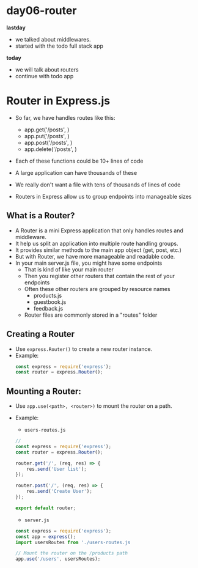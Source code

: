 # day06-router


**lastday**
  - we talked about middlewares.
  - started with the todo full stack app

**today**
  - we will talk about routers
  - continue with todo app

# Router in Express.js

- So far, we have handles routes like this:
    - app.get('/posts', <func>)
    - app.put('/posts', <func>)
    - app.post('/posts', <func>)
    - app.delete('/posts', <func>)

- Each of these functions could be 10+ lines of code
- A large application can have thousands of these
- We really don't want a file with tens of thousands of lines of code
- Routers in Express allow us to group endpoints into manageable sizes

## What is a Router?
- A Router is a mini Express application that only handles routes and middleware.
- It help us split an application into multiple route handling groups.
- It provides similar methods to the main app object (get, post, etc.)
- But with Router, we have more manageable and readable code.
- In your main server.js file, you might have some endpoints
    - That is kind of like your main router
    - Then you register other routers that contain the rest of your endpoints
    - Often these other routers are grouped by resource names
        - products.js
        - guestbook.js
        - feedback.js
    - Router files are commonly stored in a "routes" folder

## Creating a Router

- Use `express.Router()` to create a new router instance.
- Example:
    ```javascript
    const express = require('express');
    const router = express.Router();
    ```

## Mounting a Router:

- Use `app.use(<path>, <router>)` to mount the router on a path.
- Example:
    - `users-routes.js`
    ```js
    // 
    const express = require('express');
    const router = express.Router();

    router.get('/', (req, res) => {
        res.send('User list');
    });

    router.post('/', (req, res) => {
        res.send('Create User');
    });

    export default router;
    ```

    - `server.js`
    ```js
    const express = require('express');
    const app = express();
    import usersRoutes from './users-routes.js
  
    // Mount the router on the /products path
    app.use('/users', usersRoutes);
    ```